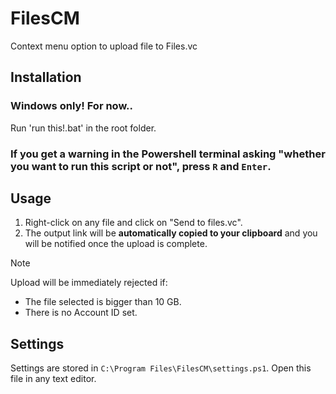 # FilesCM
Context menu option to upload file to Files.vc

## Installation
### Windows only! For now..

Run 'run this!.bat' in the root folder.
### If you get a warning in the Powershell terminal asking "whether you want to run this script or not", press `R` and `Enter`.

## Usage
1. Right-click on any file and click on "Send to files.vc".
2. The output link will be **automatically copied to your clipboard** and you will be notified once the upload is complete.
> [!NOTE]
> Upload will be immediately rejected if:
> - The file selected is bigger than 10 GB.
> - There is no Account ID set.

## Settings
Settings are stored in `C:\Program Files\FilesCM\settings.ps1`.
Open this file in any text editor.
